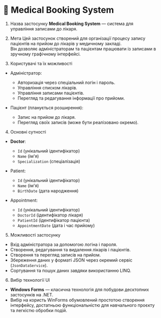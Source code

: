 
# 🏥 Medical Booking System

 1. Назва застосунку
**Medical Booking System** — система для управління записами до лікаря.

 2. Мета
Цей застосунок створений для організації процесу запису пацієнтів на прийом до лікарів у медичному закладі.  
Він дозволяє адміністраторам та пацієнтам працювати із записами в зручному графічному інтерфейсі.

 3. Користувачі та їх можливості
- Адміністратор:
  - Авторизація через спеціальний логін і пароль.
  - Управління списком лікарів.
  - Управління записами пацієнтів.
  - Перегляд та редагування інформації про прийоми.

- Пацієнт (планується розширення):
  - Запис на прийом до лікаря.
  - Перегляд своїх записів (може бути реалізовано окремо).

 4. Основні сутності
- **Doctor**:
  - `Id` (унікальний ідентифікатор)
  - `Name` (ім'я)
  - `Specialization` (спеціалізація)

- Patient:
  - `Id` (унікальний ідентифікатор)
  - `Name` (ім'я)
  - `BirthDate` (дата народження)

- Appointment:
  - `Id` (унікальний ідентифікатор)
  - `DoctorId` (ідентифікатор лікаря)
  - `PatientId` (ідентифікатор пацієнта)
  - `AppointmentDate` (дата і час прийому)

 5. Можливості застосунку
- Вхід адміністратора за допомогою логіна і пароля.
- Створення, редагування та видалення лікарів і пацієнтів.
- Створення та перегляд записів на прийом.
- Збереження даних у форматі JSON через окремий сервіс (`JsonDataService`).
- Сортування та пошук даних завдяки використанню LINQ.

6. Вибір технології UI
- **Windows Forms** — класична технологія для побудови десктопних застосунків на .NET.
- Вибір на користь WinForms обумовлений простотою створення інтерфейсу, достатньою функціональністю для навчального проєкту та легкістю обробки подій.

